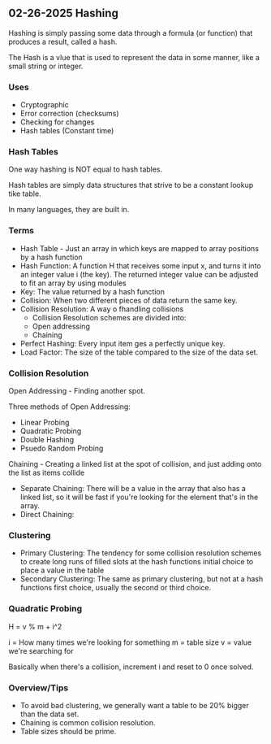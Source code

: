 ## 02-26-2025 Hashing

Hashing is simply passing some data through a formula (or function) that produces a result, called a hash.

The Hash is a vlue that is used to represent the data in some manner, like a small string or integer.

### Uses
* Cryptographic
* Error correction (checksums)
* Checking for changes
* Hash tables (Constant time)

### Hash Tables
One way hashing is NOT equal to hash tables.

Hash tables are simply data structures that strive to be a constant lookup tike table. 

In many languages, they are built in.

### Terms
- Hash Table - Just an array in which keys are mapped to array positions by a hash function
- Hash Function: A function H that receives some input x, and turns it into an integer value i (the key). The returned integer value can be adjusted to fit an array by using modules
- Key: The value returned by a hash function
- Collision: When two different pieces of data return the same key.
- Collision Resolution: A way o fhandling collisions
   - Collision Resolution schemes are divided into:
   - Open addressing
   - Chaining
- Perfect Hashing: Every input item ges a perfectly unique key.
- Load Factor: The size of the table compared to the size of the data set.

### Collision Resolution
Open Addressing - Finding another spot.

Three methods of Open Addressing:
* Linear Probing
* Quadratic Probing
* Double Hashing
* Psuedo Random Probing


Chaining - Creating a linked list at the spot of collision, and just adding onto the list as items collide
* Separate Chaining: There will be a value in the array that also has a linked list, so it will be fast if you're looking for the element that's in the array.
* Direct Chaining: 

### Clustering
* Primary Clustering: The tendency for some collision resolution schemes to create long runs of filled slots at the hash functions initial choice to place a value in the table
* Secondary Clustering: The same as primary clustering, but not at a hash functions first choice, usually the second or third choice.

### Quadratic Probing
H = v % m + i^2

i = How many times we're looking for something
m = table size
v = value we're searching for

Basically when there's a collision, increment i and reset to 0 once solved.

### Overview/Tips
* To avoid bad clustering, we generally want a table to be 20% bigger than the data set.
* Chaining is common collision resolution.
* Table sizes should be prime.
